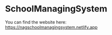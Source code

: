 
# SchoolManagingSystem

You can find the website here: https://nagschoolmanagingsystem.netlify.app

